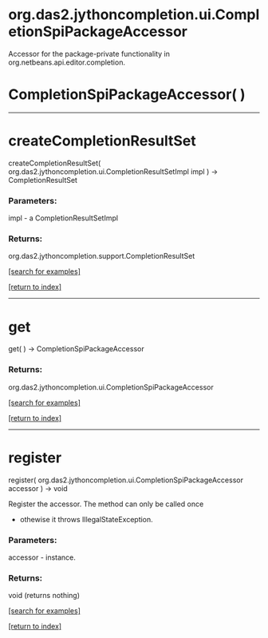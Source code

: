 # org.das2.jythoncompletion.ui.CompletionSpiPackageAccessor

Accessor for the package-private functionality in org.netbeans.api.editor.completion.

# CompletionSpiPackageAccessor( )


***
<a name="createCompletionResultSet"></a>
# createCompletionResultSet
createCompletionResultSet( org.das2.jythoncompletion.ui.CompletionResultSetImpl impl ) &rarr; CompletionResultSet



### Parameters:
impl - a CompletionResultSetImpl

### Returns:
org.das2.jythoncompletion.support.CompletionResultSet


<a href="https://github.com/autoplot/dev/search?q=createCompletionResultSet&unscoped_q=createCompletionResultSet">[search for examples]</a>

<a href="https://github.com/autoplot/documentation/blob/master/javadoc/index-all.md">[return to index]</a>

***
<a name="get"></a>
# get
get(  ) &rarr; CompletionSpiPackageAccessor



### Returns:
org.das2.jythoncompletion.ui.CompletionSpiPackageAccessor


<a href="https://github.com/autoplot/dev/search?q=get&unscoped_q=get">[search for examples]</a>

<a href="https://github.com/autoplot/documentation/blob/master/javadoc/index-all.md">[return to index]</a>

***
<a name="register"></a>
# register
register( org.das2.jythoncompletion.ui.CompletionSpiPackageAccessor accessor ) &rarr; void

Register the accessor. The method can only be called once
 - othewise it throws IllegalStateException.

### Parameters:
accessor - instance.

### Returns:
void (returns nothing)


<a href="https://github.com/autoplot/dev/search?q=register&unscoped_q=register">[search for examples]</a>

<a href="https://github.com/autoplot/documentation/blob/master/javadoc/index-all.md">[return to index]</a>

